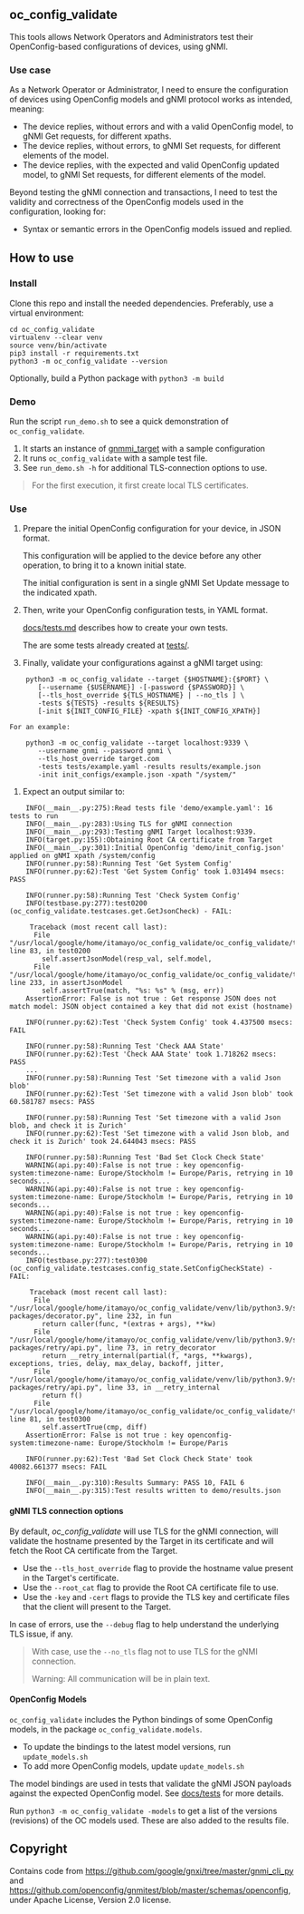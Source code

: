 ## oc_config_validate

This tools allows Network Operators and Administrators test their OpenConfig-based
configurations of devices, using gNMI.

### Use case

As a Network Operator or Administrator, I need to ensure the configuration of 
devices using OpenConfig models and gNMI protocol works as intended, meaning:

 *  The device replies, without errors and with a valid OpenConfig model,
    to gNMI Get requests, for different xpaths.
 *  The device replies, without errors, to gNMI Set requests, for different
    elements of the model.
 *  The device replies, with the expected and valid OpenConfig updated model,
    to gNMI Set requests, for different elements of the model.

Beyond testing the gNMI connection and transactions, I need to test the
validity and correctness of the OpenConfig models used in the configuration,
looking for:

 *  Syntax or semantic errors in the OpenConfig models issued and replied.

## How to use

### Install

Clone this repo and install the needed dependencies. Preferably, use a virtual environment:

```
cd oc_config_validate
virtualenv --clear venv
source venv/bin/activate
pip3 install -r requirements.txt
python3 -m oc_config_validate --version
```

Optionally, build a Python package with `python3 -m build`

### Demo

Run the script `run_demo.sh` to see a quick demonstration of `oc_config_validate`.

 1. It starts an instance of [gnmmi_target](https://github.com/google/gnxi/blob/master/gnmi_target/gnmi_target.go) with a sample configuration
 1. It runs `oc_config_validate` with a sample test file. 
 1. See `run_demo.sh -h` for additional TLS-connection options to use.

> For the first execution, it first create local TLS certificates.

### Use

 1. Prepare the initial OpenConfig configuration for your device, in JSON format.

    This configuration will be applied to the device before any other operation,
    to bring it to a known initial state.

    The initial configuration is sent in a single gNMI Set Update message to the indicated xpath. 

 1. Then, write your OpenConfig configuration tests, in YAML format.
 
    [docs/tests.md](docs/tests.md) describes how to create your own tests.

    The are some tests already created at [tests/](tests/).
 
 1. Finally, validate your configurations against a gNMI target using:
 
```
    python3 -m oc_config_validate --target {$HOSTNAME}:{$PORT} \
       [--username {$USERNAME}] -[-password {$PASSWORD}] \
       [--tls_host_override ${TLS_HOSTNAME} | --no_tls ] \
       -tests ${TESTS} -results ${RESULTS} 
       [-init ${INIT_CONFIG_FILE} -xpath ${INIT_CONFIG_XPATH}]
```
    
    For an example:
    
```
    python3 -m oc_config_validate --target localhost:9339 \
       --username gnmi --password gnmi \
       --tls_host_override target.com
       -tests tests/example.yaml -results results/example.json
       -init init_configs/example.json -xpath "/system/"
```

 1. Expect an output similar to:
 
```
    INFO(__main__.py:275):Read tests file 'demo/example.yaml': 16 tests to run
    INFO(__main__.py:283):Using TLS for gNMI connection
    INFO(__main__.py:293):Testing gNMI Target localhost:9339.
    INFO(target.py:155):Obtaining Root CA certificate from Target
    INFO(__main__.py:301):Initial OpenConfig 'demo/init_config.json' applied on gNMI xpath /system/config
    INFO(runner.py:58):Running Test 'Get System Config'
    INFO(runner.py:62):Test 'Get System Config' took 1.031494 msecs: PASS
    
    INFO(runner.py:58):Running Test 'Check System Config'
    INFO(testbase.py:277):test0200 (oc_config_validate.testcases.get.GetJsonCheck) - FAIL:
    
     Traceback (most recent call last):
      File "/usr/local/google/home/itamayo/oc_config_validate/oc_config_validate/testcases/get.py", line 83, in test0200
        self.assertJsonModel(resp_val, self.model,
      File "/usr/local/google/home/itamayo/oc_config_validate/oc_config_validate/testbase.py", line 233, in assertJsonModel
        self.assertTrue(match, "%s: %s" % (msg, err))
    AssertionError: False is not true : Get response JSON does not match model: JSON object contained a key that did not exist (hostname)
    
    INFO(runner.py:62):Test 'Check System Config' took 4.437500 msecs: FAIL
    
    INFO(runner.py:58):Running Test 'Check AAA State'
    INFO(runner.py:62):Test 'Check AAA State' took 1.718262 msecs: PASS
    ...
    INFO(runner.py:58):Running Test 'Set timezone with a valid Json blob'
    INFO(runner.py:62):Test 'Set timezone with a valid Json blob' took 60.581787 msecs: PASS
    
    INFO(runner.py:58):Running Test 'Set timezone with a valid Json blob, and check it is Zurich'
    INFO(runner.py:62):Test 'Set timezone with a valid Json blob, and check it is Zurich' took 24.644043 msecs: PASS
    
    INFO(runner.py:58):Running Test 'Bad Set Clock Check State'
    WARNING(api.py:40):False is not true : key openconfig-system:timezone-name: Europe/Stockholm != Europe/Paris, retrying in 10 seconds...
    WARNING(api.py:40):False is not true : key openconfig-system:timezone-name: Europe/Stockholm != Europe/Paris, retrying in 10 seconds...
    WARNING(api.py:40):False is not true : key openconfig-system:timezone-name: Europe/Stockholm != Europe/Paris, retrying in 10 seconds...
    WARNING(api.py:40):False is not true : key openconfig-system:timezone-name: Europe/Stockholm != Europe/Paris, retrying in 10 seconds...
    INFO(testbase.py:277):test0300 (oc_config_validate.testcases.config_state.SetConfigCheckState) - FAIL:
    
     Traceback (most recent call last):
      File "/usr/local/google/home/itamayo/oc_config_validate/venv/lib/python3.9/site-packages/decorator.py", line 232, in fun
        return caller(func, *(extras + args), **kw)
      File "/usr/local/google/home/itamayo/oc_config_validate/venv/lib/python3.9/site-packages/retry/api.py", line 73, in retry_decorator
        return __retry_internal(partial(f, *args, **kwargs), exceptions, tries, delay, max_delay, backoff, jitter,
      File "/usr/local/google/home/itamayo/oc_config_validate/venv/lib/python3.9/site-packages/retry/api.py", line 33, in __retry_internal
        return f()
      File "/usr/local/google/home/itamayo/oc_config_validate/oc_config_validate/testcases/config_state.py", line 81, in test0300
        self.assertTrue(cmp, diff)
    AssertionError: False is not true : key openconfig-system:timezone-name: Europe/Stockholm != Europe/Paris
    
    INFO(runner.py:62):Test 'Bad Set Clock Check State' took 40082.661377 msecs: FAIL
    
    INFO(__main__.py:310):Results Summary: PASS 10, FAIL 6
    INFO(__main__.py:315):Test results written to demo/results.json
```

#### gNMI TLS connection options

By default, *oc_config_validate* will use TLS for the gNMI connection, will
validate the hostname presented by the Target in its certificate and will fetch
the Root CA certificate from the Target.

 *  Use the `--tls_host_override` flag to provide the hostname value present
    in the Target's certificate.
 *  Use the `--root_cat` flag to provide the Root CA certificate file to use.
 *  Use the `-key` and `-cert` flags to provide the TLS key and certificate 
    files that the client will present to the Target.

In case of errors, use the `--debug` flag to help understand the underlying TLS issue, if any.

 > With case, use the `--no_tls` flag not to use TLS for the gNMI connection. 
 >
 > Warning: All communication will be in plain text.

#### OpenConfig Models

`oc_config_validate` includes the Python bindings of some OpenConfig models, in the package `oc_config_validate.models`.

 *  To update the bindings to the latest model versions, run `update_models.sh`
 *  To add more OpenConfig models, update `update_models.sh`

The model bindings are used in tests that validate the gNMI JSON payloads against the expected OpenConfig model. See [docs/tests](docs/tests.md) for more details.

Run `python3 -m oc_config_validate -models` to get a list of the versions (revisions) of the OC models used. These are also added to the results file.

## Copyright

Contains code from https://github.com/google/gnxi/tree/master/gnmi_cli_py and
https://github.com/openconfig/gnmitest/blob/master/schemas/openconfig, under
Apache License, Version 2.0 license.
